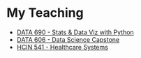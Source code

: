 # My Teaching

- [DATA 690 - Stats & Data Viz with Python](https://wcj365.github.io/python-stats-dataviz)
- [DATA 606 - Data Science Capstone](https://sites.google.com/umbc.edu/data606)
- [HCIN 541 - Healthcare Systems](https://wcj365.github.io/healthcare)